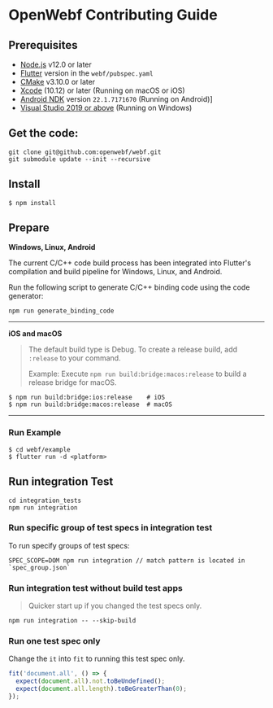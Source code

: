 # OpenWebf Contributing Guide

## Prerequisites

* [Node.js](https://nodejs.org/) v12.0 or later
* [Flutter](https://flutter.dev/docs/get-started/install) version in the `webf/pubspec.yaml`
* [CMake](https://cmake.org/) v3.10.0 or later
* [Xcode](https://developer.apple.com/xcode/) (10.12) or later (Running on macOS or iOS)
* [Android NDK](https://developer.android.com/studio/projects/install-ndk) version `22.1.7171670` (Running on Android)]
* [Visual Studio 2019 or above](https://visualstudio.microsoft.com/) (Running on Windows)

## Get the code:

```
git clone git@github.com:openwebf/webf.git
git submodule update --init --recursive
```

## Install

```shell
$ npm install
```

## Prepare

**Windows, Linux, Android**

The current C/C++ code build process has been integrated into Flutter's compilation and build pipeline for Windows, Linux, and Android.

Run the following script to generate C/C++ binding code using the code generator:

```shell
npm run generate_binding_code
```

---

**iOS and macOS**

> The default build type is Debug. To create a release build, add `:release` to your command.  
>  
> Example: Execute `npm run build:bridge:macos:release` to build a release bridge for macOS.

```shell
$ npm run build:bridge:ios:release    # iOS
$ npm run build:bridge:macos:release  # macOS
```

--- 


### Run Example

```shell
$ cd webf/example
$ flutter run -d <platform>
```

## Run integration Test

```shell
cd integration_tests
npm run integration
```

### Run specific group of test specs in integration test

To run specify groups of test specs:

```shell
SPEC_SCOPE=DOM npm run integration // match pattern is located in `spec_group.json`
```

### Run integration test without build test apps

> Quicker start up if you changed the test specs only.

```shell
npm run integration -- --skip-build
```

### Run one test spec only

Change the `it` into `fit` to running this test spec only.

```typescript
fit('document.all', () => { 
  expect(document.all).not.toBeUndefined();
  expect(document.all.length).toBeGreaterThan(0);
});
```

